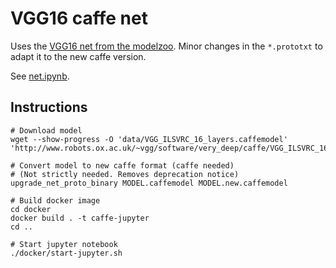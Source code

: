 # VGG16 caffe net

Uses the [VGG16 net from the modelzoo](https://gist.github.com/ksimonyan/211839e770f7b538e2d8#file-readme-md). Minor changes in the `*.prototxt` to adapt it to the new caffe version.

See [net.ipynb](net.ipynb).

## Instructions
```shell
# Download model
wget --show-progress -O 'data/VGG_ILSVRC_16_layers.caffemodel' 'http://www.robots.ox.ac.uk/~vgg/software/very_deep/caffe/VGG_ILSVRC_16_layers.caffemodel'

# Convert model to new caffe format (caffe needed)
# (Not strictly needed. Removes deprecation notice)
upgrade_net_proto_binary MODEL.caffemodel MODEL.new.caffemodel

# Build docker image
cd docker
docker build . -t caffe-jupyter
cd ..

# Start jupyter notebook
./docker/start-jupyter.sh
```
